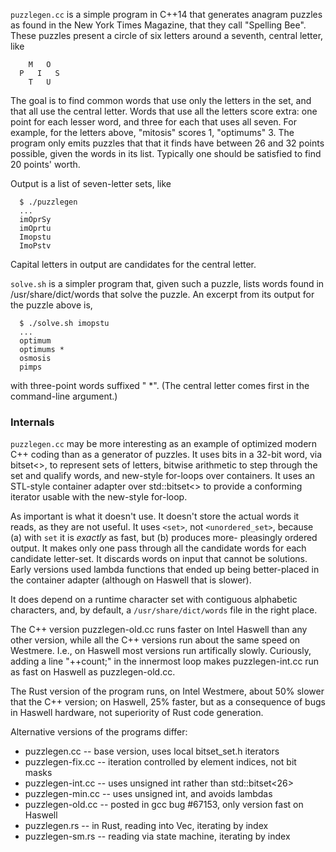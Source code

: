 ```puzzlegen.cc``` is a simple program in C++14 that generates anagram
puzzles as found in the New York Times Magazine, that they call
"Spelling Bee".  These puzzles present a circle of six letters
around a seventh, central letter, like
```
    M   O
  P   I   S
    T   U
```
The goal is to find common words that use only the letters in the
set, and that all use the central letter.  Words that use all the
letters score extra: one point for each lesser word, and three for
each that uses all seven.  For example, for the letters above,
"mitosis" scores 1, "optimums" 3.  The program only emits puzzles
that that it finds have between 26 and 32 points possible, given
the words in its list.  Typically one should be satisfied to find
20 points' worth.

Output is a list of seven-letter sets, like
```
  $ ./puzzlegen
  ...
  imOprSy
  imOprtu
  Imopstu
  ImoPstv
```
Capital letters in output are candidates for the central letter.

```solve.sh``` is a simpler program that, given such a puzzle, lists
words found in /usr/share/dict/words that solve the puzzle. An
excerpt from its output for the puzzle above is,
```
  $ ./solve.sh imopstu
  ...
  optimum
  optimums *
  osmosis
  pimps
```
with three-point words suffixed " *".  (The central letter comes first
in the command-line argument.)

### Internals

```puzzlegen.cc``` may be more interesting as an example of optimized modern
C++ coding than as a generator of puzzles.  It uses bits in a 32-bit word,
via bitset<>, to represent sets of letters, bitwise arithmetic to step
through the set and qualify words, and new-style for-loops over containers.
It uses an STL-style container adapter over std::bitset<> to provide a
conforming iterator usable with the new-style for-loop.

As important is what it doesn't use.  It doesn't store the actual words it
reads, as they are not useful.  It uses ```<set>```, not ```<unordered_set>```,
because (a) with ```set``` it is *exactly* as fast, but (b) produces more-
pleasingly ordered output.  It makes only one pass through all the candidate
words for each candidate letter-set.  It discards words on input that cannot
be solutions.  Early versions used lambda functions that ended up being
better-placed in the container adapter (although on Haswell that is slower).

It does depend on a runtime character set with contiguous alphabetic
characters, and, by default, a ```/usr/share/dict/words``` file in the right
place.

The C++ version puzzlegen-old.cc runs faster on Intel Haswell than any other
version, while all the C++ versions run about the same speed on Westmere.
I.e., on Haswell most versions run artifically slowly. Curiously, adding a
line "++count;" in the innermost loop makes puzzlegen-int.cc run as fast on
Haswell as puzzlegen-old.cc.

The Rust version of the program runs, on Intel Westmere, about 50% slower
that the C++ version; on Haswell, 25% faster, but as a consequence of bugs
in Haswell hardware, not superiority of Rust code generation.

Alternative versions of the programs differ:

  - puzzlegen.cc     -- base version, uses local bitset_set.h iterators
  - puzzlegen-fix.cc -- iteration controlled by element indices, not bit masks
  - puzzlegen-int.cc -- uses unsigned int rather than std::bitset<26>
  - puzzlegen-min.cc -- uses unsigned int, and avoids lambdas
  - puzzlegen-old.cc -- posted in gcc bug #67153, only version fast on Haswell
  - puzzlegen.rs     -- in Rust, reading into Vec<u8>, iterating by index
  - puzzlegen-sm.rs  -- reading via state machine, iterating by index
